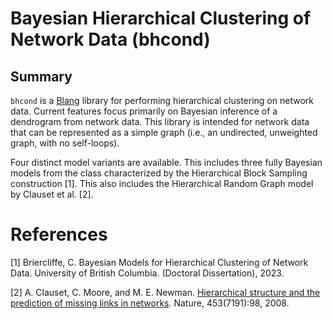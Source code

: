 # Bayesian Hierarchical Clustering of Network Data (bhcond)

## Summary

`bhcond` is a [Blang](https://www.stat.ubc.ca/~bouchard/blang/) library for performing hierarchical clustering on network data. Current features focus primarily on Bayesian inference of a dendrogram from network data. This library is intended for network data that can be represented as a simple graph (i.e., an undirected, unweighted graph, with no self-loops).

Four distinct model variants are available. This includes three fully Bayesian models from the class characterized by the Hierarchical Block Sampling construction [1]. This also includes the Hierarchical Random Graph model by Clauset et al. [2].  


# References

[1] Briercliffe, C. Bayesian Models for Hierarchical Clustering of Network Data. University of British Columbia. (Doctoral Dissertation), 2023.
 
[2] A. Clauset, C. Moore, and M. E. Newman. [Hierarchical structure and the prediction of missing links in networks](https://arxiv.org/pdf/0811.0484.pdf). Nature, 453(7191):98, 2008.



